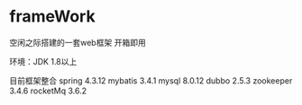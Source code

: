 # frameWork

空闲之际搭建的一套web框架
开箱即用

环境：JDK 1.8以上

目前框架整合 
spring 4.3.12
mybatis 3.4.1
mysql 8.0.12
dubbo 2.5.3
zookeeper 3.4.6
rocketMq  3.6.2
